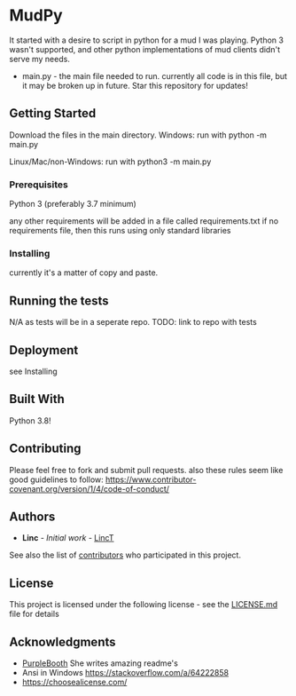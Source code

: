 # MudPy

It started with a desire to script in python for a mud I was playing. Python 3 wasn't supported, and other python implementations of mud clients didn't serve my needs.
 - main.py - the main file needed to run. currently all code is in this file, but it may be broken up in future. Star this repository for updates!




## Getting Started

Download the files in the main directory.
Windows:
run with python -m main.py

Linux/Mac/non-Windows:
run with python3 -m main.py

### Prerequisites

Python 3 (preferably 3.7 minimum)

any other requirements will be added in a file called requirements.txt
if no requirements file, then this runs using only standard libraries


### Installing

currently it's a matter of copy and paste.

## Running the tests

N/A as tests will be in a seperate repo.
TODO: link to repo with tests

## Deployment

see Installing

## Built With

Python 3.8!

## Contributing

Please feel free to fork and submit pull requests.
also these rules seem like good guidelines to follow:
https://www.contributor-covenant.org/version/1/4/code-of-conduct/

## Authors

* **Linc** - *Initial work* - [LincT](https://github.com/LincT)

See also the list of [contributors](https://github.com/LincT/MudPy/graphs/contributors) who participated in this project.

## License

This project is licensed under the following license - see the [LICENSE.md](LICENSE.md) file for details

## Acknowledgments

* [PurpleBooth](https://gist.github.com/PurpleBooth) She writes amazing readme's
* Ansi in Windows https://stackoverflow.com/a/64222858
* https://choosealicense.com/
